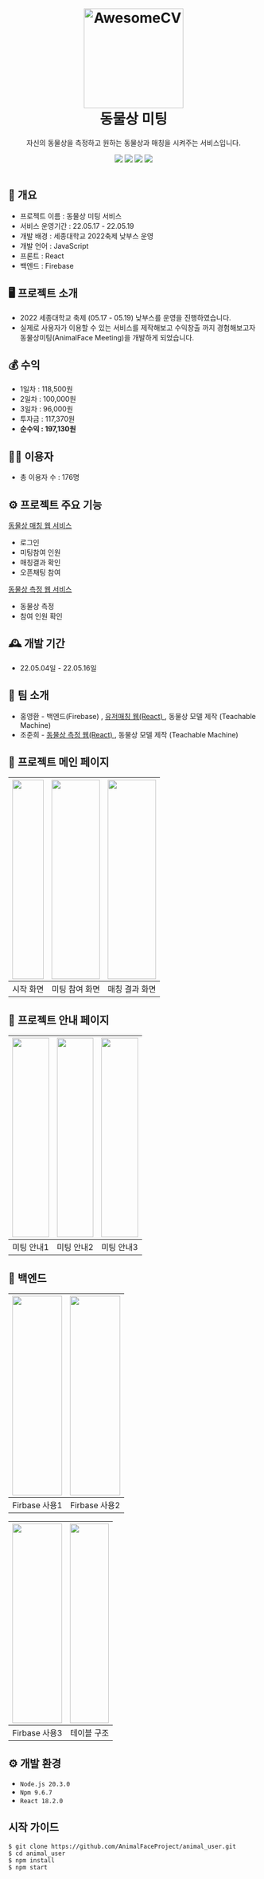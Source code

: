 

<h1 align="center">
  <a href="https://github.com/rong5026/animal_user" title="AwesomeCV Documentation">
    <img alt="AwesomeCV" src="https://github.com/En-soso-com/Android/assets/77156858/5dfcbeaf-a3ee-4604-adbd-89d149f467b8" width="200px" height="200px" />
  </a>
  <br />
  동물상 미팅
</h1>
<p align="center">
  자신의 동물상을 측정하고 원하는 동물상과 매칭을 시켜주는 서비스입니다.

</p>

<div align="center">
  <img src="https://img.shields.io/badge/React-61DAFB?style=flat&logo=React&logoColor=white"/>

  <img src="https://img.shields.io/badge/javascript-F7DF1E?style=flat&logo=javascript&logoColor=white"/>

<img src="https://img.shields.io/badge/Firebase-FFCA28?style=flat&logo=Firebase&logoColor=white"/>

<img src="https://img.shields.io/badge/Teachable Machine-40AEF0?style=flat&logo=&logoColor=white"/>
  
 
</div>

<br />

## 📌 개요
- 프로젝트 이름 : 동물상 미팅 서비스
- 서비스 운영기간 : 22.05.17 - 22.05.19 
- 개발 배경 : 세종대학교 2022축제 낮부스 운영
- 개발 언어 : JavaScript
- 프론트 : React
- 백엔드 : Firebase
    
## 🖥️ 프로젝트 소개
- 2022 세종대학교 축제 (05.17 - 05.19) 낮부스를 운영을 진행하였습니다.
- 실제로 사용자가 이용할 수 있는 서비스를 제작해보고 수익창출 까지 경험해보고자 <br>동물상미팅(AnimalFace Meeting)을 개발하게 되었습니다.

## 💰 수익
- 1일차 : 118,500원
- 2일차 : 100,000원
- 3일차 : 96,000원
- 투자금 : 117,370원
- **순수익 : 197,130원**

## 👫🏻 이용자
- 총 이용자 수 : 176명

## ⚙️ 프로젝트 주요 기능

<a href="https://github.com/rong5026/animal_user">
동물상 매칭 웹 서비스
</a>

- 로그인
- 미팅참여 인원
- 매칭결과 확인
- 오픈채팅 참여


<a href="https://github.com/AnimalFaceProject/animal_front">
동물상 측정 웹 서비스
</a>

- 동물상 측정
- 참여 인원 확인


## 🕰️ 개발 기간
- 22.05.04일 - 22.05.16일

## 👬 팀 소개
- 홍영환 - 백엔드(Firebase) , <a href="https://github.com/rong5026/animal_user">
유저매칭 웹(React)
</a> , 동물상 모델 제작 (Teachable Machine)<br>
- 조준희 - <a href="https://github.com/AnimalFaceProject/animal_front">
동물상 측정 웹(React)
</a>, 동물상 모델 제작 (Teachable Machine)

## 📌 프로젝트 메인 페이지

|<img src="https://github.com/En-soso-com/Android/assets/77156858/8f73007e-c011-4b52-909d-c2288b7fe213" height="400" width="100%" >|<img src="https://github.com/En-soso-com/Android/assets/77156858/d6347840-4882-4c48-a2c1-439d100a4255" height="400" width="100%"> |<img src="https://github.com/En-soso-com/Android/assets/77156858/6e689579-1e00-4860-93c9-41977e50d961" height="400" width="100%"> |
|:---:|:---:|:---:|
|시작 화면|미팅 참여 화면|매칭 결과 화면|

## 📌 프로젝트 안내 페이지

|<img src="https://github.com/En-soso-com/Android/assets/77156858/c9fd6046-57d9-4138-8119-851625443e53" height="400" width="100%" >|<img src="https://github.com/En-soso-com/Android/assets/77156858/ad5f62a7-b9ff-45dc-bfe2-5c0b64afe2ac" height="400" width="100%"> |<img src="https://github.com/En-soso-com/Android/assets/77156858/8029984b-6ca2-4a5e-be5b-cd6d17b8123f" height="400" width="100%"> |
|:---:|:---:|:---:|
|미팅 안내1|미팅 안내2|미팅 안내3|

 
##  💾 백엔드 
|<img src="https://github.com/AnimalFaceProject/animal_user/assets/77156858/89cc43da-9595-4dbb-927a-a46ab12f783f" height="400" width="100%" >|<img src="https://github.com/AnimalFaceProject/animal_user/assets/77156858/d113c323-e6f1-4b78-bfc4-9a07d881a5ca" height="400" width="100%" > |
|:---:|:---:|
|Firbase 사용1|Firbase 사용2|

|<img src="https://github.com/AnimalFaceProject/animal_user/assets/77156858/f9ae7b30-a51a-405a-a998-58c5f2711101" height="400" width="100%">|<img src="https://github.com/AnimalFaceProject/animal_user/assets/77156858/bf0ce49c-cbc5-4c70-bbbc-8970795d0267" height="400" width="100%"> |
|:---:|:---:|
|Firbase 사용3|테이블 구조|
## ⚙️ 개발 환경
- `Node.js 20.3.0`
- `Npm 9.6.7`
- `React 18.2.0`
## 시작 가이드

    $ git clone https://github.com/AnimalFaceProject/animal_user.git
    $ cd animal_user
    $ npm install
    $ npm start


</hr>

